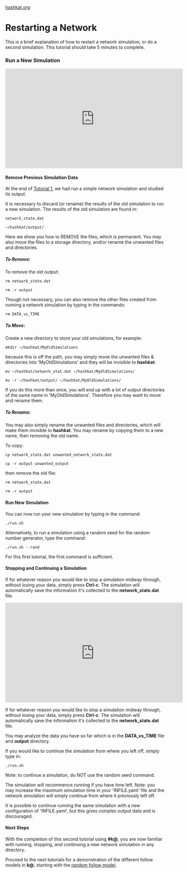 [hashkat.org](http://hashkat.org)

# Restarting a Network

This is a brief explanation of how to restart a network simulation, or do a second simulation.  This tutorial should take 5 minutes to complete.

### Run a New Simulation

<center>
<iframe width="560" height="315" src="https://www.youtube.com/embed/EmRJel-eGmw" frameborder="0" allowfullscreen></iframe>
</center> 

#### Remove Previous Simulation Data

At the end of [Tutorial 1](http://docs.hashkat.org/en/latest/tutorial01/), we had run a simple network simulation and studied its output. 

It is necessary to discard (or rename) the results of the old simulation to run a new simulation.  The results of the old simulation are found in:

`network_state.dat`

`~/hashkat/output/`

Here we show you how to REMOVE the files, which is permanent.  You may also move the files to a storage directory, and/or rename the unwanted files and directories.

##### To Remove:

To remove the old output:

`rm network_state.dat`

`rm -r output`

Though not necessary, you can also remove the other files created from running a network simulation by typing in the commands:

`rm DATA_vs_TIME`

##### To Move:

Create a new directory to store your old simulations, for example:

`mkdir ~/hashkat/MyOldSimulations`

because this is off the path, you may simply move the unwanted files & directories into 'MyOldSimulations' and they will be invisible to **hashkat**:

`mv ~/hashkat/network_stat.dat ~/hashkat/MyOldSimulations/`

`mv -r ~/hashkat/output/ ~/hashkat/MyOldSimulations/`

If you do this more than once, you will end up with a lot of output directories of the same name in 'MyOldSimulations'.  Therefore you may want to move and rename them.

##### To Rename:

You may also simply rename the unwanted files and directories, which will make them invisible to **hashkat**.  You may rename by copying them to a new name, then removing the old name.

To copy:

`cp network_state.dat unwanted_network_state.dat`

`cp -r output unwanted_output`

then remove the old file:

`rm network_state.dat`

`rm -r output`

#### Run New Simulation

You can now run your new simulation by typing in the command:

`./run.sh`

Alternatively, to run a simulation using a random seed for the random number generator, type the command:

`./run.sh --rand`

For this first tutorial, the first command is sufficient.

#### Stopping and Continuing a Simulation

If for whatever reason you would like to stop a simulation midway through, without losing your data, simply press **Ctrl-c**. The simulation will automatically save the information it's collected to the **network_state.dat** file.  

<center>
<iframe width="560" height="315" src="https://www.youtube.com/embed/-gQ52JW2s-Y" frameborder="0" allowfullscreen></iframe>
</center>

If for whatever reason you would like to stop a simulation midway through, without losing your data, simply press **Ctrl-c**. The simulation will automatically save the information it's collected to the **network_state.dat** file.  

You may analyze the data you have so far which is in the **DATA_vs_TIME** file and **output** directory. 

If you would like to continue the simulation from where you left off, simply type in:

`./run.sh`

Note:  to continue a simulation, do NOT use the random seed command.

The simulation will recommence running if you have time left.  Note: you may increase the maximum simulation time in your 'INFILE.yaml' file and the network simulation will simply continue from where it previously left off.

It is possible to continue running the same simulation with a new configuration of 'INFILE.yaml', but this gives complex output data and is discouraged.

#### Next Steps

With the completion of this second tutorial using **#k@**, you are now familiar with running, stopping, and continuing a new network simulation in any directory. 

Proceed to the next tutorials for a demonstration of the different follow models in **k@**, starting with the [random follow model](http://docs.hashkat.org/en/latest/tutorial03/).